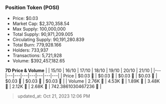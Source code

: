 
  ### Position Token (POSI)
  - Price: $0.03
  - Market Cap: $2,370,358.54
  - Max Supply: 100,000,000
  - Total Supply: 90,971,209.005
  - Circulating Supply: 90,191,280.839
  - Total Burn: 779,928.166
  - Holders: 733,937
  - Transactions: 5,721,928
  - Volume: $392,457,182.65

  **7D Price & Volume**
  | | 15&#x2F;10 | 16&#x2F;10 | 17&#x2F;10 | 18&#x2F;10 | 19&#x2F;10 | 20&#x2F;10 | 21&#x2F;10 |
  |---|---|---|---|---|---|---|---|
  | Price | $0.03 🚀 | $0.03 🔻 | $0.03 🚀 | $0.03 🚀 | $0.03 🔻 | $0.03 🚀 | $0.03 🚀 |
  | Volume | 2.76K 🔻 | 4.53K 🚀 | 1.89K 🔻 | 3.48K 🚀 | 2.12K 🔻 | 2.68K 🚀 | 742.3861030467236 🔻 |

  > updated_at: Oct 21, 2023 12:06 PM
